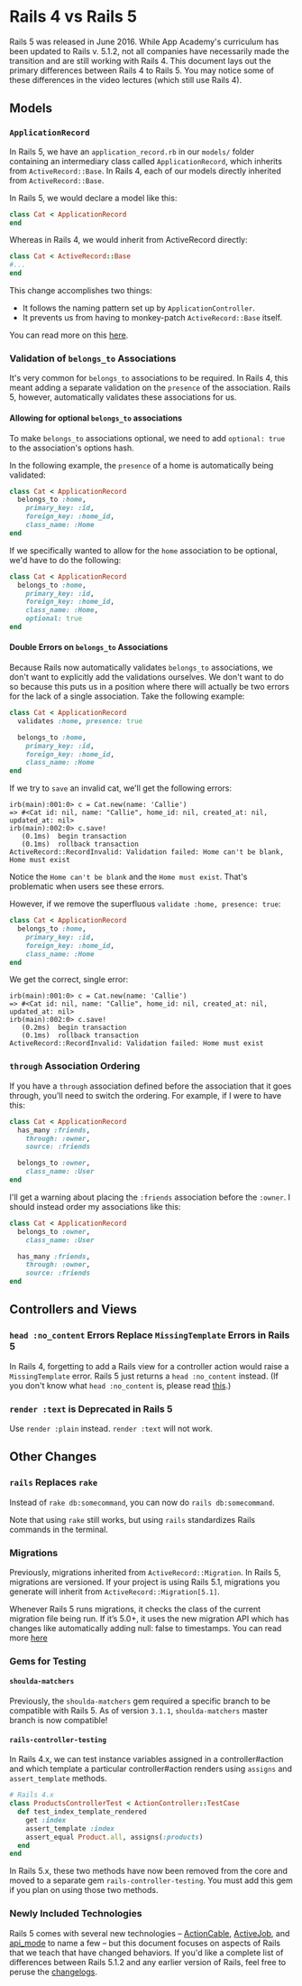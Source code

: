 # Rails 4 vs Rails 5

Rails 5 was released in June 2016. While App Academy's curriculum has
been updated to Rails v. 5.1.2, not all companies have necessarily made
the transition and are still working with Rails 4.  This document lays
out the primary differences between Rails 4 to Rails 5. You may notice
some of these differences in the video lectures (which still use Rails
4).

## Models

### `ApplicationRecord`

In Rails 5, we have an `application_record.rb` in our `models/` folder
containing an intermediary class called `ApplicationRecord`, which
inherits from `ActiveRecord::Base`. In Rails 4, each of our models
directly inherited from `ActiveRecord::Base`.

In Rails 5, we would declare a model like this:

```ruby
class Cat < ApplicationRecord
end
```

Whereas in Rails 4, we would inherit from ActiveRecord directly:

```ruby
class Cat < ActiveRecord::Base
#...
end
```

This change accomplishes two things:

* It follows the naming pattern set up by `ApplicationController`.
* It prevents us from having to monkey-patch `ActiveRecord::Base`
itself.

You can read more on this
[here](http://blog.bigbinary.com/2015/12/28/application-record-in-rails-5.html).

### Validation of `belongs_to` Associations

It's very common for `belongs_to` associations to be required. In Rails
4, this meant adding a separate validation on the `presence` of the
association. Rails 5, however, automatically validates these
associations for us.

#### Allowing for optional `belongs_to` associations

To make `belongs_to` associations optional, we need to add `optional:
true` to the association's options hash.

In the following example, the `presence` of a home is automatically
being validated:

```ruby
class Cat < ApplicationRecord
  belongs_to :home,
    primary_key: :id,
    foreign_key: :home_id,
    class_name: :Home
end
```

If we specifically wanted to allow for the `home` association to be
optional, we'd have to do the following:

```ruby
class Cat < ApplicationRecord
  belongs_to :home,
    primary_key: :id,
    foreign_key: :home_id,
    class_name: :Home,
    optional: true 
end
```

#### Double Errors on `belongs_to` Associations

Because Rails now automatically validates `belongs_to` associations, we
don't want to explicitly add the validations ourselves. We don't want to
do so because this puts us in a position where there will actually be
two errors for the lack of a single association. Take the following
example:

```ruby
class Cat < ApplicationRecord
  validates :home, presence: true

  belongs_to :home,
    primary_key: :id,
    foreign_key: :home_id,
    class_name: :Home
end
```

If we try to `save` an invalid cat, we'll get the following errors:

```
irb(main):001:0> c = Cat.new(name: 'Callie')
=> #<Cat id: nil, name: "Callie", home_id: nil, created_at: nil, updated_at: nil>
irb(main):002:0> c.save!
   (0.1ms)  begin transaction
   (0.1ms)  rollback transaction
ActiveRecord::RecordInvalid: Validation failed: Home can't be blank, Home must exist
```

Notice the `Home can't be blank` and the `Home must exist`.
That's problematic when users see these errors.

However, if we remove the superfluous `validate :home, presence: true`:

```ruby
class Cat < ApplicationRecord
  belongs_to :home,
    primary_key: :id,
    foreign_key: :home_id,
    class_name: :Home
end
```

We get the correct, single error:

```
irb(main):001:0> c = Cat.new(name: 'Callie')
=> #<Cat id: nil, name: "Callie", home_id: nil, created_at: nil, updated_at: nil>
irb(main):002:0> c.save!
   (0.2ms)  begin transaction
   (0.1ms)  rollback transaction
ActiveRecord::RecordInvalid: Validation failed: Home must exist
```

### `through` Association Ordering

If you have a `through` association defined before the association that
it goes through, you'll need to switch the ordering. For example, if I
were to have this:

```ruby
class Cat < ApplicationRecord
  has_many :friends,
    through: :owner,
    source: :friends

  belongs_to :owner,
    class_name: :User
end
```

I'll get a warning about placing the `:friends` association before the `:owner`.
I should instead order my associations like this:

```ruby
class Cat < ApplicationRecord
  belongs_to :owner,
    class_name: :User

  has_many :friends,
    through: :owner,
    source: :friends
end
```

## Controllers and Views

### `head :no_content` Errors Replace `MissingTemplate` Errors in Rails 5

In Rails 4, forgetting to add a Rails view for a controller action would
raise a `MissingTemplate` error. Rails 5 just returns a `head
:no_content` instead. (If you don't know what `head :no_content` is,
please read
[this](https://stackoverflow.com/questions/14716151/why-does-rails-want-to-return-head-no-content-for-json-put-requests).)

### `render :text` is Deprecated in Rails 5

Use `render :plain` instead. `render :text` will not work.

## Other Changes

### `rails` Replaces `rake`

Instead of `rake db:somecommand`, you can now do `rails db:somecommand`.

Note that using `rake` still works, but using `rails` standardizes Rails
commands in the terminal.

### Migrations

Previously, migrations inherited from `ActiveRecord::Migration`.
In Rails 5, migrations are versioned. If your project is using Rails 5.1, migrations you generate will inherit from  `ActiveRecord::Migration[5.1]`. 

Whenever Rails 5 runs migrations, it checks the class of the current migration file being run. If it’s 5.0+, it uses the new migration API which has changes like automatically adding null: false to timestamps. You can read more [here](http://blog.bigbinary.com/2016/03/01/migrations-are-versioned-in-rails-5.html)

### Gems for Testing

#### `shoulda-matchers`

Previously, the `shoulda-matchers` gem required a specific branch to be
compatible with Rails 5.
As of version `3.1.1`, `shoulda-matchers` master branch is now compatible!

#### `rails-controller-testing`

In Rails 4.x, we can test instance variables assigned in a controller#action and which template a particular controller#action renders using `assigns` and `assert_template` methods.

```ruby
# Rails 4.x
class ProductsControllerTest < ActionController::TestCase
  def test_index_template_rendered
    get :index
    assert_template :index
    assert_equal Product.all, assigns(:products)
  end
end
```

In Rails 5.x, these two methods have now been removed from the core and moved to a separate gem `rails-controller-testing`. You must add this gem if you plan on using those two methods.

### Newly Included Technologies

Rails 5 comes with several new technologies – [ActionCable],
[ActiveJob], and [api_mode] to name a few – but this document focuses on
aspects of Rails that we teach that have changed behaviors.  If you'd
like a complete list of differences between Rails 5.1.2 and any earlier
version of Rails, feel free to peruse the [changelogs].

[ActionCable]: http://edgeguides.rubyonrails.org/action_cable_overview.html
[ActiveJob]: http://edgeguides.rubyonrails.org/active_job_basics.html
[api_mode]: http://edgeguides.rubyonrails.org/api_app.html
[changelogs]: http://weblog.rubyonrails.org/releases/
